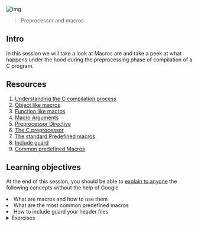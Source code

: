 ![img](https://assets.imaginablefutures.com/media/images/ALX_Logo.max-200x150.png)
> Preprocessor and macros 

## Intro 

In this session we will take a look at Macros are and take a  peek at  what happens under the hood  during the preprocessing phase of compilation  of a C program. 

## Resources 

1. [Understanding the C compilation process](https://www.youtube.com/watch?v=eW5he5uFBNM)
2. [Object like macros](https://gcc.gnu.org/onlinedocs/gcc-5.1.0/cpp/Object-like-Macros.html#Object-like-Macros)
5. [Function  like macros ](https://www.ibm.com/docs/en/i/7.2?topic=directive-function-like-macros)
4. [Macro Arguments](https://gcc.gnu.org/onlinedocs/gcc-5.1.0/cpp/Macro-Arguments.html#Macro-Arguments)
5. [Preprocessor Directive](https://www.youtube.com/watch?v=X6HiYbY3Uak)
6. [The C preprocessor](https://www.cprogramming.com/tutorial/cpreprocessor.html)
7. [The standard Predefined macros](https://gcc.gnu.org/onlinedocs/gcc-5.1.0/cpp/Standard-Predefined-Macros.html#Standard-Predefined-Macros)
8. [Include guard](https://en.wikipedia.org/wiki/Include_guard)
9. [Common predefined Macros](https://gcc.gnu.org/onlinedocs/gcc-5.1.0/cpp/Common-Predefined-Macros.html#Common-Predefined-Macros)


## Learning objectives 
At the end of this session, you should be able to [explain to anyone](https://fs.blog/feynman-learning-technique/) the following concepts without the help of Google

<li>What are macros and how to use them</li>
<li>What are the most common predefined macros</li>
<li>How to include guard your header files</li>
</details>
<details>
<summary>Exercises</summary>
<p align="center">Attempt the following exercise.</p>
<table>
<tr>
<th>Exercise</th>
<th>Solution</th>
</tr>
<tr>
<td>Create a header file that defines a macro named SIZE as an abbreviation for the token 1024.</td>
<td><a href="0-object_like_macro.h">Solution</a><td>
</tr>
<tr>
<td>Create a header file that defines a macro named PI as an abbreviation for the token 3.14159265359.</td>
<td><a href="1-pi.h">Solution</a></td>
</tr>
<td>Write a program that prints the name of the file it was compiled from, followed by a new line.</td>
<td><a href="2-main.c">Solution</a></td>
<tr>
<td>Write a function-like macro ABS(x) that computes the absolute value of a number x.</td>
<td><a href="3-function_like_macro.h">Solution</a></td>
</tr>
<tr>
<td>Write a function-like macro SUM(x, y) that computes the sum of the numbers x and y.</td>
<td><a href="4-sum.h">Solution</a></td>
</table>
</details>